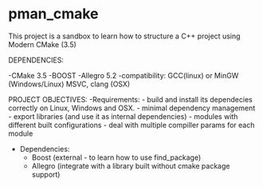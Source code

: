 # pman_cmake

This project is a sandbox to learn how to structure a C++ project using Modern CMake (3.5)


DEPENDENCIES:

   -CMake 3.5
   -BOOST
   -Allegro 5.2
   -compatibility:
      GCC(linux) or 
      MinGW (Windows/Linux) 
      MSVC, 
      clang (OSX)

PROJECT OBJECTIVES:
   -Requirements:
      - build and install its dependecies correctly on Linux, Windows and OSX.
      - minimal dependency management
      - export libraries (and use it as internal dependencies)
      - modules with different built configurations 
      - deal with multiple compiller params for each module

   - Dependencies:
      - Boost (external - to learn how to use find_package)
      - Allegro (integrate with a library built without cmake package support)
   
